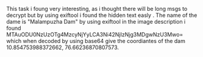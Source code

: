 This task i foung very interesting, as i thought there will be long msgs to decrypt but by using exiftool i found the hidden text easly .
The name of the dame is "Malampuzha Dam" by using exiftool in the image description i found MTAuODU0NzUzOTg4MzcyNjYyLCA3Ni42NjIzNjg3MDgwNzU3Mwo= which when decoded by using base64 give the coordiantes of the dam 10.854753988372662, 76.66236870807573.
